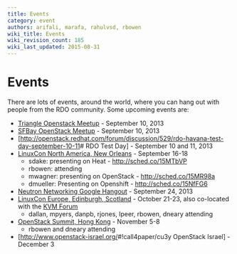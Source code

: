 ```yaml
---
title: Events
category: event
authors: arifali, marafa, rahulvsd, rbowen
wiki_title: Events
wiki_revision_count: 185
wiki_last_updated: 2015-08-31
---
```


# Events

There are lots of events, around the world, where you can hang out with people from the RDO community. Some upcoming events are:

*   [Triangle Openstack Meetup](http://www.meetup.com/Triangle-OpenStack-Meetup/) - September 10, 2013
*   [SFBay OpenStack Meetup](http://www.meetup.com/openstack/events/137539232/) - September 10, 2013
*   [<http://openstack.redhat.com/forum/discussion/529/rdo-havana-test-day-september-10-11># RDO Test Day] - September 10 and 11, 2013
*   [LinuxCon North America, New Orleans](http://events.linuxfoundation.org/events/linuxcon-north-america) - September 16-18
    -   sdake: presenting on Heat - <http://sched.co/15MTbVP>
    -   rbowen: attending
    -   mwagner: presenting on OpenStack - <http://sched.co/15MR98a>
    -   dmueller: Presenting on Openshift - <http://sched.co/15NfFG6>
*   [Neutron Networking Google Hangout](https://plus.google.com/events/cph9aq3a6ag1lb17g3gsvaiiljg) - September 24, 2013
*   [LinuxCon Europe, Edinburgh, Scotland](http://events.linuxfoundation.org/events/linuxcon-europe) - October 21-23, also co-located with the [KVM Forum](http://events.linuxfoundation.org/events/kvm-forum)
    -   dallan, mpyers, danpb, rjones, lpeer, rbowen, dneary attending
*   [OpenStack Summit, Hong Kong](http://www.openstack.org/summit/openstack-summit-hong-kong-2013/) - November 5-8
    -   rbowen and dneary attending
*   [<http://www.openstack-israel.org/>#!call4paper/cu3y OpenStack Israel] - December 3
